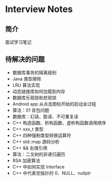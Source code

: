 # Interview Notes
## 简介
面试学习笔记

## 待解决的问题
* 数据库事务的隔离级别
* Java 类型擦除
* LRU 算法实现
* 动态链接库如何加载到内存
* 数据库乐观锁和悲观锁
* Android app 从点击图标开始的启动全过程
* 算法：01 背包问题
* 数据库：幻读、脏读、不可重复读
* C++ 构造函数、析构函数、虚析构函数调用顺序
* C++ xxx_t 类型
* C++ 四种强制类型转换运算符
* C++ std::map 源码分析
* C++ && 右值引用
* 算法：二叉树的非递归遍历
* RSA 加密算法
* C++ 中如何实现 Interface
* C++ 中代表空指针的 0、NULL、nullptr
